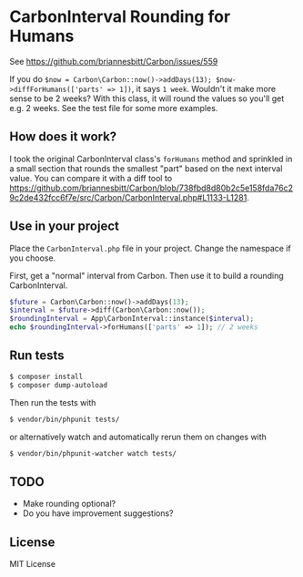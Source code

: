 # CarbonInterval Rounding for Humans

See https://github.com/briannesbitt/Carbon/issues/559

If you do `$now = Carbon\Carbon::now()->addDays(13); $now->diffForHumans(['parts' => 1])`, it says `1 week`. Wouldn't it make more sense to be 2 weeks? With this class, it will round the values so you'll get e.g. 2 weeks. See the test file for some more examples.

## How does it work?

I took the original CarbonInterval class's `forHumans` method and sprinkled in a small section that rounds the smallest "part" based on the next interval value. You can compare it with a diff tool to https://github.com/briannesbitt/Carbon/blob/738fbd8d80b2c5e158fda76c29c2de432fcc6f7e/src/Carbon/CarbonInterval.php#L1133-L1281.

## Use in your project

Place the `CarbonInterval.php` file in your project. Change the namespace if you choose.

First, get a "normal" interval from Carbon. Then use it to build a rounding CarbonInterval.

```php
$future = Carbon\Carbon::now()->addDays(13);
$interval = $future->diff(Carbon\Carbon::now());
$roundingInterval = App\CarbonInterval::instance($interval);
echo $roundingInterval->forHumans(['parts' => 1]); // 2 weeks
``` 

## Run tests

```bash
$ composer install
$ composer dump-autoload
```

Then run the tests with

```bash
$ vendor/bin/phpunit tests/
```

or alternatively watch and automatically rerun them on changes with

```bash
$ vendor/bin/phpunit-watcher watch tests/
```

## TODO

* Make rounding optional?
* Do you have improvement suggestions?

## License

MIT License
